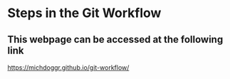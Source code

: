 # Steps in the Git Workflow

## This webpage can be accessed at the following link
https://michdoggr.github.io/git-workflow/